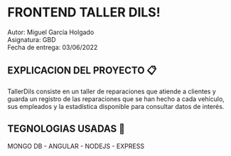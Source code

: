 # FRONTEND TALLER DILS!
Autor: Miguel García Holgado<br>
Asignatura: GBD<br>
Fecha de entrega: 03/06/2022<br>

## EXPLICACION DEL PROYECTO 📋

TallerDils consiste en un taller de reparaciones que atiende a clientes y guarda un registro de las reparaciones que se han hecho a cada vehículo, sus empleados y la estadística disponible para consultar datos de interés.



## TEGNOLOGIAS USADAS 🚀

MONGO DB - ANGULAR - NODEJS - EXPRESS
